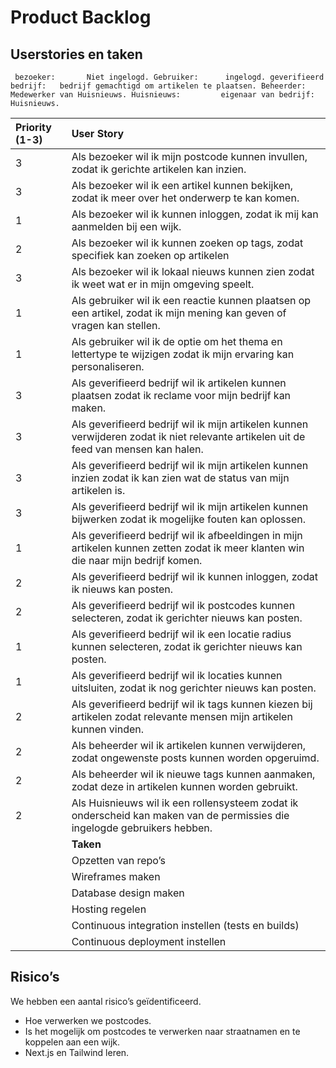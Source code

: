 # Product Backlog

## Userstories en taken
`
bezoeker: 		Niet ingelogd.
Gebruiker: 		ingelogd.
geverifieerd bedrijf:	bedrijf gemachtigd om artikelen te plaatsen.
Beheerder: 		Medewerker van Huisnieuws.
Huisnieuws: 		eigenaar van bedrijf: Huisnieuws.`

|Priority (1-3)|**User Story**|
| :- | :- |
|3|Als bezoeker wil ik mijn postcode kunnen invullen, zodat ik gerichte artikelen kan inzien.|
|3|Als bezoeker wil ik een artikel kunnen bekijken, zodat ik meer over het onderwerp te kan komen.|
|1|Als bezoeker wil ik kunnen inloggen, zodat ik mij kan aanmelden bij een wijk.|
|2|Als bezoeker wil ik kunnen zoeken op tags, zodat specifiek kan zoeken op artikelen|
|3|Als bezoeker wil ik lokaal nieuws kunnen zien zodat ik weet wat er in mijn omgeving speelt.|
|1|Als gebruiker wil ik een reactie kunnen plaatsen op een artikel, zodat ik mijn mening kan geven of vragen kan stellen.|
|1|Als gebruiker wil ik de optie om het thema en lettertype te wijzigen zodat ik mijn ervaring kan personaliseren.|
|3|Als geverifieerd bedrijf wil ik artikelen kunnen plaatsen zodat ik reclame voor mijn bedrijf kan maken.|
|3|Als geverifieerd bedrijf wil ik mijn artikelen kunnen verwijderen zodat ik niet relevante artikelen uit de feed van mensen kan halen.|
|3|Als geverifieerd bedrijf wil ik mijn artikelen kunnen inzien zodat ik kan zien wat de status van mijn artikelen is.|
|3|Als geverifieerd bedrijf wil ik mijn artikelen kunnen bijwerken zodat ik mogelijke fouten kan oplossen.|
|1|Als geverifieerd bedrijf wil ik afbeeldingen in mijn artikelen kunnen zetten zodat ik meer klanten win die naar mijn bedrijf komen.|
|2|Als geverifieerd bedrijf wil ik kunnen inloggen, zodat ik nieuws kan posten.|
|2|Als geverifieerd bedrijf wil ik postcodes kunnen selecteren, zodat ik gerichter nieuws kan posten.|
|1|Als geverifieerd bedrijf wil ik een locatie radius kunnen selecteren, zodat ik gerichter nieuws kan posten.|
|1|Als geverifieerd bedrijf wil ik locaties kunnen uitsluiten, zodat ik nog gerichter nieuws kan posten.|
|2|Als geverifieerd bedrijf wil ik tags kunnen kiezen bij artikelen zodat relevante mensen mijn artikelen kunnen vinden.|
|2|Als beheerder wil ik artikelen kunnen verwijderen, zodat ongewenste posts kunnen worden opgeruimd.|
|2|Als beheerder wil ik nieuwe tags kunnen aanmaken, zodat deze in artikelen kunnen worden gebruikt.|
|2|Als Huisnieuws wil ik een rollensysteem zodat ik onderscheid kan maken van de permissies die ingelogde gebruikers hebben.|
||**Taken**|
||Opzetten van repo’s|
||Wireframes maken|
||Database design maken|
||Hosting regelen|
||Continuous integration instellen (tests en builds)|
||Continuous deployment instellen|

## Risico’s
We hebben een aantal risico’s geïdentificeerd.

- Hoe verwerken we postcodes.
- Is het mogelijk om postcodes te verwerken naar straatnamen en te koppelen aan een wijk.
- Next.js en Tailwind leren.
